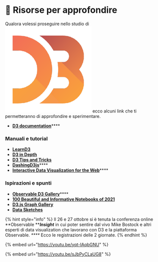 # 📌 Risorse per approfondire

Qualora volessi proseguire nello studio di <img src=".gitbook/assets/1562726.png" alt="" data-size="line"> ecco alcuni link che ti permetteranno di approfondire e sperimentare.

* [**D3 documentation**](https://github.com/d3/d3/wiki)****

### Manuali e tutorial

* ****[**LearnD3**](https://observablehq.com/@d3/learn-d3)****
* ****[**D3 in Depth**](https://www.d3indepth.com/)****
* ****[**D3 Tips and Tricks**](https://leanpub.com/d3-t-and-t-v7)****
* [**DashingD3js**](https://www.dashingd3js.com/d3-tutorial)****
* [**Interactive Data Visualization for the Web**](https://alignedleft.com/tutorials/d3/)****

### Ispirazioni e spunti

* [**Observable D3 Gallery**](https://observablehq.com/@d3/gallery)****
* ****[**100 Beautiful and Informative Notebooks of 2021**](https://observablehq.com/@tomlarkworthy/notebooks2021)****
* ****[**D3.js Graph Gallery**](https://d3-graph-gallery.com/)****
* ****[**Data Sketches**](https://github.com/nbremer/datasketches)****

{% hint style="info" %}
Il 26 e 27 ottobre si è tenuta la conferenza online **Observable **_**Insight**_ in cui poter sentire dal vivo Mike Bostock e altri esperti di data visualization che lavorano con D3 e la piattaforma Observable. _****_ Ecco le registrazioni delle 2 giornate.
{% endhint %}

{% embed url="https://youtu.be/yqt-IAqbGNU" %}

{% embed url="https://youtu.be/sJbPyCLaUG8" %}
